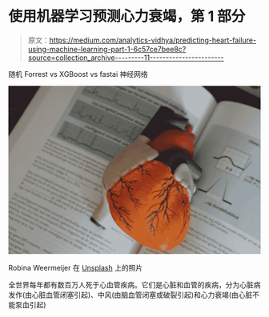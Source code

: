 # 使用机器学习预测心力衰竭，第 1 部分

> 原文：<https://medium.com/analytics-vidhya/predicting-heart-failure-using-machine-learning-part-1-6c57ce7bee8c?source=collection_archive---------11----------------------->

随机 Forrest vs XGBoost vs fastai 神经网络

![](img/e33b5c463f0e3135fafab18adb9974a8.png)

Robina Weermeijer 在 [Unsplash](https://unsplash.com/s/photos/medical?utm_source=unsplash&utm_medium=referral&utm_content=creditCopyText) 上的照片

全世界每年都有数百万人死于心血管疾病。它们是心脏和血管的疾病，分为心脏病发作(由心脏血管闭塞引起)、中风(由脑血管闭塞或破裂引起)和心力衰竭(由心脏不能泵血引起)